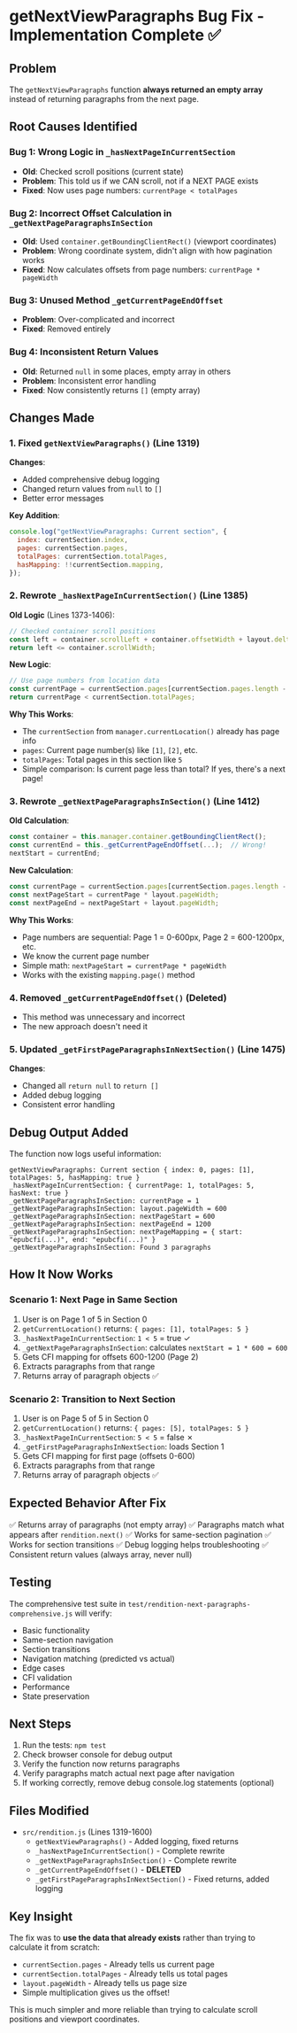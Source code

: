 # getNextViewParagraphs Bug Fix - Implementation Complete ✅

## Problem

The `getNextViewParagraphs` function **always returned an empty array** instead of returning paragraphs from the next page.

## Root Causes Identified

### Bug 1: Wrong Logic in `_hasNextPageInCurrentSection`

- **Old**: Checked scroll positions (current state)
- **Problem**: This told us if we CAN scroll, not if a NEXT PAGE exists
- **Fixed**: Now uses page numbers: `currentPage < totalPages`

### Bug 2: Incorrect Offset Calculation in `_getNextPageParagraphsInSection`

- **Old**: Used `container.getBoundingClientRect()` (viewport coordinates)
- **Problem**: Wrong coordinate system, didn't align with how pagination works
- **Fixed**: Now calculates offsets from page numbers: `currentPage * pageWidth`

### Bug 3: Unused Method `_getCurrentPageEndOffset`

- **Problem**: Over-complicated and incorrect
- **Fixed**: Removed entirely

### Bug 4: Inconsistent Return Values

- **Old**: Returned `null` in some places, empty array in others
- **Problem**: Inconsistent error handling
- **Fixed**: Now consistently returns `[]` (empty array)

## Changes Made

### 1. Fixed `getNextViewParagraphs()` (Line 1319)

**Changes**:

- Added comprehensive debug logging
- Changed return values from `null` to `[]`
- Better error messages

**Key Addition**:

```javascript
console.log("getNextViewParagraphs: Current section", {
  index: currentSection.index,
  pages: currentSection.pages,
  totalPages: currentSection.totalPages,
  hasMapping: !!currentSection.mapping,
});
```

### 2. Rewrote `_hasNextPageInCurrentSection()` (Line 1385)

**Old Logic** (Lines 1373-1406):

```javascript
// Checked container scroll positions
const left = container.scrollLeft + container.offsetWidth + layout.delta;
return left <= container.scrollWidth;
```

**New Logic**:

```javascript
// Use page numbers from location data
const currentPage = currentSection.pages[currentSection.pages.length - 1];
return currentPage < currentSection.totalPages;
```

**Why This Works**:

- The `currentSection` from `manager.currentLocation()` already has page info
- `pages`: Current page number(s) like `[1]`, `[2]`, etc.
- `totalPages`: Total pages in this section like `5`
- Simple comparison: Is current page less than total? If yes, there's a next page!

### 3. Rewrote `_getNextPageParagraphsInSection()` (Line 1412)

**Old Calculation**:

```javascript
const container = this.manager.container.getBoundingClientRect();
const currentEnd = this._getCurrentPageEndOffset(...);  // Wrong!
nextStart = currentEnd;
```

**New Calculation**:

```javascript
const currentPage = currentSection.pages[currentSection.pages.length - 1];
const nextPageStart = currentPage * layout.pageWidth;
const nextPageEnd = nextPageStart + layout.pageWidth;
```

**Why This Works**:

- Page numbers are sequential: Page 1 = 0-600px, Page 2 = 600-1200px, etc.
- We know the current page number
- Simple math: `nextPageStart = currentPage * pageWidth`
- Works with the existing `mapping.page()` method

### 4. Removed `_getCurrentPageEndOffset()` (Deleted)

- This method was unnecessary and incorrect
- The new approach doesn't need it

### 5. Updated `_getFirstPageParagraphsInNextSection()` (Line 1475)

**Changes**:

- Changed all `return null` to `return []`
- Added debug logging
- Consistent error handling

## Debug Output Added

The function now logs useful information:

```
getNextViewParagraphs: Current section { index: 0, pages: [1], totalPages: 5, hasMapping: true }
_hasNextPageInCurrentSection: { currentPage: 1, totalPages: 5, hasNext: true }
_getNextPageParagraphsInSection: currentPage = 1
_getNextPageParagraphsInSection: layout.pageWidth = 600
_getNextPageParagraphsInSection: nextPageStart = 600
_getNextPageParagraphsInSection: nextPageEnd = 1200
_getNextPageParagraphsInSection: nextPageMapping = { start: "epubcfi(...)", end: "epubcfi(...)" }
_getNextPageParagraphsInSection: Found 3 paragraphs
```

## How It Now Works

### Scenario 1: Next Page in Same Section

1. User is on Page 1 of 5 in Section 0
2. `getCurrentLocation()` returns: `{ pages: [1], totalPages: 5 }`
3. `_hasNextPageInCurrentSection`: `1 < 5` = true ✓
4. `_getNextPageParagraphsInSection`: calculates `nextStart = 1 * 600 = 600`
5. Gets CFI mapping for offsets 600-1200 (Page 2)
6. Extracts paragraphs from that range
7. Returns array of paragraph objects ✅

### Scenario 2: Transition to Next Section

1. User is on Page 5 of 5 in Section 0
2. `getCurrentLocation()` returns: `{ pages: [5], totalPages: 5 }`
3. `_hasNextPageInCurrentSection`: `5 < 5` = false ✗
4. `_getFirstPageParagraphsInNextSection`: loads Section 1
5. Gets CFI mapping for first page (offsets 0-600)
6. Extracts paragraphs from that range
7. Returns array of paragraph objects ✅

## Expected Behavior After Fix

✅ Returns array of paragraphs (not empty array)
✅ Paragraphs match what appears after `rendition.next()`
✅ Works for same-section pagination
✅ Works for section transitions
✅ Debug logging helps troubleshooting
✅ Consistent return values (always array, never null)

## Testing

The comprehensive test suite in `test/rendition-next-paragraphs-comprehensive.js` will verify:

- Basic functionality
- Same-section navigation
- Section transitions
- Navigation matching (predicted vs actual)
- Edge cases
- CFI validation
- Performance
- State preservation

## Next Steps

1. Run the tests: `npm test`
2. Check browser console for debug output
3. Verify the function now returns paragraphs
4. Verify paragraphs match actual next page after navigation
5. If working correctly, remove debug console.log statements (optional)

## Files Modified

- `src/rendition.js` (Lines 1319-1600)
  - `getNextViewParagraphs()` - Added logging, fixed returns
  - `_hasNextPageInCurrentSection()` - Complete rewrite
  - `_getNextPageParagraphsInSection()` - Complete rewrite
  - `_getCurrentPageEndOffset()` - **DELETED**
  - `_getFirstPageParagraphsInNextSection()` - Fixed returns, added logging

## Key Insight

The fix was to **use the data that already exists** rather than trying to calculate it from scratch:

- `currentSection.pages` - Already tells us current page
- `currentSection.totalPages` - Already tells us total pages
- `layout.pageWidth` - Already tells us page size
- Simple multiplication gives us the offset!

This is much simpler and more reliable than trying to calculate scroll positions and viewport coordinates.
